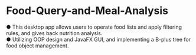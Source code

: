 # Food-Query-and-Meal-Analysis
● This desktop app allows users to operate food lists and apply filtering rules, and gives back nutrition analysis.<br>
● Utilizing OOP design and JavaFX GUI, and implementing a B-plus tree for food object management.
